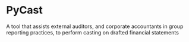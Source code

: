 # PyCast
 A tool that assists external auditors, and corporate accountants in group reporting practices, to perform casting on drafted financial statements
